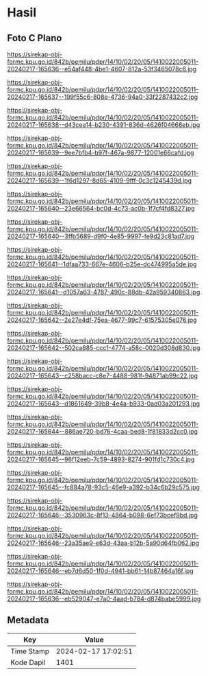 # Hasil

## Foto C Plano

https://sirekap-obj-formc.kpu.go.id/842b/pemilu/pdpr/14/10/02/20/05/1410022005011-20240217-165636--e54af448-4be1-4607-812a-53f3465078c6.jpg

https://sirekap-obj-formc.kpu.go.id/842b/pemilu/pdpr/14/10/02/20/05/1410022005011-20240217-165637--199f55c6-808e-4736-94a0-33f2287432c2.jpg

https://sirekap-obj-formc.kpu.go.id/842b/pemilu/pdpr/14/10/02/20/05/1410022005011-20240217-165638--d43cea14-b230-4391-836d-4626f04668eb.jpg

https://sirekap-obj-formc.kpu.go.id/842b/pemilu/pdpr/14/10/02/20/05/1410022005011-20240217-165639--9ee7bfb4-b97f-467a-9877-12001e66cafd.jpg

https://sirekap-obj-formc.kpu.go.id/842b/pemilu/pdpr/14/10/02/20/05/1410022005011-20240217-165639--1f6d1297-8d65-4109-9fff-0c3c1245439d.jpg

https://sirekap-obj-formc.kpu.go.id/842b/pemilu/pdpr/14/10/02/20/05/1410022005011-20240217-165640--23e66564-bc0d-4c73-ac0b-1f7cf4fd8327.jpg

https://sirekap-obj-formc.kpu.go.id/842b/pemilu/pdpr/14/10/02/20/05/1410022005011-20240217-165640--3ffb5689-d9f0-4e85-9997-fe9d23c81ad7.jpg

https://sirekap-obj-formc.kpu.go.id/842b/pemilu/pdpr/14/10/02/20/05/1410022005011-20240217-165641--1dfaa733-667e-4606-b25e-dc474995a5de.jpg

https://sirekap-obj-formc.kpu.go.id/842b/pemilu/pdpr/14/10/02/20/05/1410022005011-20240217-165641--d1057a63-4787-490c-88db-42a959340863.jpg

https://sirekap-obj-formc.kpu.go.id/842b/pemilu/pdpr/14/10/02/20/05/1410022005011-20240217-165642--2e27e4df-75ea-4677-99c7-61575305e076.jpg

https://sirekap-obj-formc.kpu.go.id/842b/pemilu/pdpr/14/10/02/20/05/1410022005011-20240217-165642--502ca885-ccc1-4774-a58c-0020d308d830.jpg

https://sirekap-obj-formc.kpu.go.id/842b/pemilu/pdpr/14/10/02/20/05/1410022005011-20240217-165643--c258bacc-c8e7-4488-981f-94871ab99c22.jpg

https://sirekap-obj-formc.kpu.go.id/842b/pemilu/pdpr/14/10/02/20/05/1410022005011-20240217-165643--d1861649-39b8-4e4a-b933-0ad03a201293.jpg

https://sirekap-obj-formc.kpu.go.id/842b/pemilu/pdpr/14/10/02/20/05/1410022005011-20240217-165644--886ae720-bd76-4caa-bed8-1f81833d2cc0.jpg

https://sirekap-obj-formc.kpu.go.id/842b/pemilu/pdpr/14/10/02/20/05/1410022005011-20240217-165645--96f12eeb-7c59-4893-8274-901fd1c730c4.jpg

https://sirekap-obj-formc.kpu.go.id/842b/pemilu/pdpr/14/10/02/20/05/1410022005011-20240217-165645--fc884a78-93c5-46e9-a392-b34c6b29c575.jpg

https://sirekap-obj-formc.kpu.go.id/842b/pemilu/pdpr/14/10/02/20/05/1410022005011-20240217-165646--3530963c-8f13-4864-b098-6ef73bcef9bd.jpg

https://sirekap-obj-formc.kpu.go.id/842b/pemilu/pdpr/14/10/02/20/05/1410022005011-20240217-165646--23a35ae9-e63d-43aa-b12b-5a90d64fb062.jpg

https://sirekap-obj-formc.kpu.go.id/842b/pemilu/pdpr/14/10/02/20/05/1410022005011-20240217-165646--eb7d6d50-1f0d-4941-bb61-14b87464a16f.jpg

https://sirekap-obj-formc.kpu.go.id/842b/pemilu/pdpr/14/10/02/20/05/1410022005011-20240217-165636--eb529047-e7a0-4aad-b784-d874babe5999.jpg


## Metadata

| Key        | Value               |
| ---------- | ------------------- |
| Time Stamp | 2024-02-17 17:02:51 |
| Kode Dapil | 1401                |



